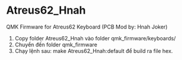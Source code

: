# Atreus62_Hnah
QMK Firmware for Atreus62 Keyboard (PCB Mod by: Hnah Joker)

1. Copy folder Atreus62_Hnah vào folder qmk_firmware/keyboards/
2. Chuyển đến folder qmk_firmware
3. Chạy lệnh sau: make Atreus62_Hnah:default để build ra file hex.
